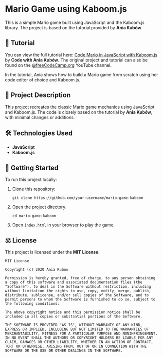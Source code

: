 # Mario Game using Kaboom.js

This is a simple Mario game built using JavaScript and the Kaboom.js library. The project is based on the tutorial provided by **Ania Kubów**.

## 📖 Tutorial

You can view the full tutorial here: [Code Mario in JavaScript with Kaboom.js](https://www.youtube.com/watch?v=2nucjefSr6I&t=1290s) by **Code with Ania Kubów**. The original project and tutorial can also be found on the [@freeCodeCamp.org](https://www.youtube.com/watch?v=4OaHB0JbJDI) YouTube channel.

In the tutorial, Ania shows how to build a Mario game from scratch using her code editor of choice and Kaboom.js.

## 📂 Project Description

This project recreates the classic Mario game mechanics using JavaScript and Kaboom.js. The code is closely based on the tutorial by **Ania Kubów**, with minimal changes or additions.

## 🛠️ Technologies Used

- **JavaScript**
- **Kaboom.js**

## 🚀 Getting Started

To run this project locally:
1. Clone this repository:
   ```
   git clone https://github.com/your-username/mario-game-kaboom
   ```
2. Open the project directory:
   ```
   cd mario-game-kaboom
   ```
3. Open `index.html` in your browser to play the game.

## ⚖️ License

This project is licensed under the **MIT License**.

```
MIT License

Copyright (c) 2020 Ania Kubow

Permission is hereby granted, free of charge, to any person obtaining a copy of this software and associated documentation files (the "Software"), to deal in the Software without restriction, including without limitation the rights to use, copy, modify, merge, publish, distribute, sublicense, and/or sell copies of the Software, and to permit persons to whom the Software is furnished to do so, subject to the following conditions:

The above copyright notice and this permission notice shall be included in all copies or substantial portions of the Software.

THE SOFTWARE IS PROVIDED "AS IS", WITHOUT WARRANTY OF ANY KIND, EXPRESS OR IMPLIED, INCLUDING BUT NOT LIMITED TO THE WARRANTIES OF MERCHANTABILITY, FITNESS FOR A PARTICULAR PURPOSE AND NONINFRINGEMENT. IN NO EVENT SHALL THE AUTHORS OR COPYRIGHT HOLDERS BE LIABLE FOR ANY CLAIM, DAMAGES OR OTHER LIABILITY, WHETHER IN AN ACTION OF CONTRACT, TORT OR OTHERWISE, ARISING FROM, OUT OF OR IN CONNECTION WITH THE SOFTWARE OR THE USE OR OTHER DEALINGS IN THE SOFTWARE.
```


